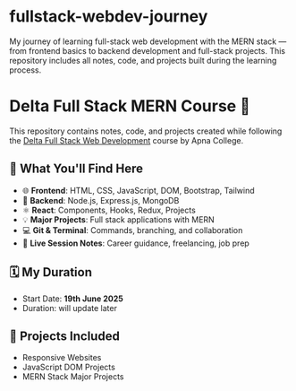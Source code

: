 # fullstack-webdev-journey
My journey of learning full-stack web development with the MERN stack — from frontend basics to backend development and full-stack projects. This repository includes all notes, code, and projects built during the learning process.

# Delta Full Stack MERN Course 🚀

This repository contains notes, code, and projects created while following the [Delta Full Stack Web Development](https://www.apnacollege.in/delta) course by Apna College.

## 🧠 What You'll Find Here

- 🌐 **Frontend**: HTML, CSS, JavaScript, DOM, Bootstrap, Tailwind
- 🔧 **Backend**: Node.js, Express.js, MongoDB
- ⚛️ **React**: Components, Hooks, Redux, Projects
- 💡 **Major Projects**: Full stack applications with MERN
- 💻 **Git & Terminal**: Commands, branching, and collaboration
- 📝 **Live Session Notes**: Career guidance, freelancing, job prep


## 🗓 My Duration

- Start Date: **19th June 2025**
- Duration: will update later

## 🌟 Projects Included

- Responsive Websites
- JavaScript DOM Projects
- MERN Stack Major Projects

